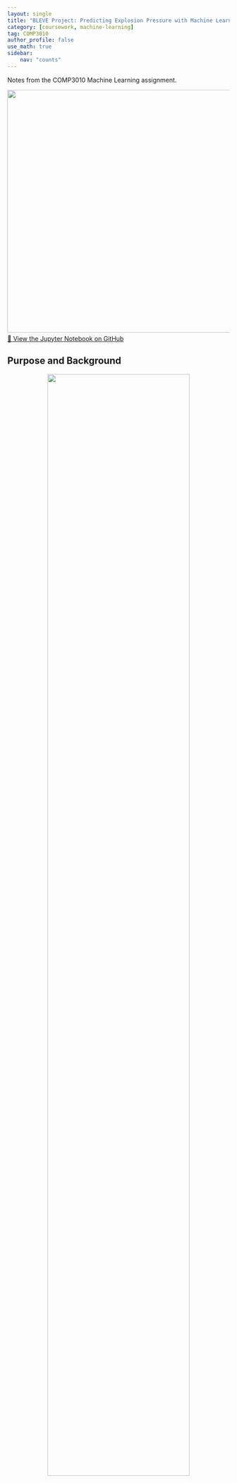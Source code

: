```yaml
---
layout: single
title: "BLEVE Project: Predicting Explosion Pressure with Machine Learning"
category: [coursework, machine-learning]
tag: COMP3010
author_profile: false
use_math: true
sidebar:
    nav: "counts"
---
```


Notes from the COMP3010 Machine Learning assignment.

<div style="text-align: left; margin-bottom: 5px;">
  <img src="{{site.url}}/images/2025-03-09-ML/ML12-github.png" style="width: 550px;" />
</div>

<div> <a href="https://github.com/Dae-Y/bleve-ml-models/blob/main/main.ipynb">📘 View the Jupyter Notebook on GitHub</a> </div>

## Purpose and Background

<div style="text-align: center; margin-bottom: 20px;">
  <img src="{{site.url}}/images/2025-03-09-ML/ML12-brief1.png" style="width: 80%;" />
</div>
<div style="text-align: center; margin-bottom: 10px;">
  <img src="{{site.url}}/images/2025-03-09-ML/ML12-brief2.png" style="width: 80%;" />
</div>

The goal of this assignment was to develop a machine learning model capable of predicting peak overpressure generated by Boiling Liquid Expanding Vapour Explosions (BLEVEs). These explosions pose significant safety risks during the transport of liquefied petroleum gas (LPG), particularly in urban environments. Traditional modeling approaches struggle to handle the complex physics involved, making this a fitting challenge for data-driven methods.

I found it fascinating that something as practical and dangerous as BLEVE prediction could be approached with tools from our COMP3010 lectures and labs. The project provided a unique opportunity to apply machine learning to a real-world safety-critical application.

## Thought Process and Approach

I started by deeply analyzing the provided dataset (`train.csv` and `test.csv`). Key steps included:

- **Data Cleaning**: I removed rows with missing values, fixed inconsistent categorical labels (e.g., “Saperheated” → “Superheated”), and eliminated duplicates. This resulted in a clean dataset of 9,890 rows.
- **Feature Selection**: I initially used correlation heatmaps to understand which features most impacted the target pressure. 
- **Feature Engineering**: I created new variables such as `Tank Volume`, `Sensor Distance`, and `TankWidthToLengthRatio`. While these added physical intuition, I found that too many engineered features often hurt performance. In the end, the best-performing model used mostly raw features with minor refinement.

## Models and Evaluation

To ensure diversity, I explored three fundamentally different machine learning models:

1. **Linear Regression**: Used as a baseline. It underperformed due to the non-linear nature of BLEVE dynamics and skewed target distribution.
2. **XGBoost Regressor**: Selected for its robustness with structured/tabular data. I tuned key hyperparameters like `max_depth`, `learning_rate`, and `subsample`, achieving good generalization performance.
3. **Artificial Neural Network (ANN)**: This model ultimately yielded the best results. It captured complex nonlinear relationships effectively, especially after proper preprocessing and scaling.

### Hyperparameter Tuning

- **XGBoost**: Manually tuned using 5-fold cross-validation.
- **ANN**: Tuned using Optuna. Parameters such as hidden layer size, activation functions, learning rate, and dropout were optimized.

### Metrics

I evaluated models using:
- **Mean Absolute Percentage Error (MAPE)** – used for Kaggle leaderboard scoring.
- **R² Score** – provided insight into explained variance.
- **MAE (Mean Absolute Error)** – used during training as a quick progress check.

The final ANN model achieved a competitive MAPE score on the private Kaggle leaderboard.

## Key Learnings

- Feature engineering is powerful, but sometimes less is more. Minimal, meaningful transformations often perform better.
- Data preprocessing—especially label cleaning and normalization—had the most significant impact on results.
- Tools like Optuna and Scikit-learn made hyperparameter optimization and model comparison much easier and more systematic.
- Neural networks require more training time but can outperform simpler models in complex, non-linear domains.

## Reflection

In conclusion, this assignment was rewarding and enjoyable, allowing me to apply what I’ve learned from lectures and labs in a practical context. <br>
I focused mainly on developing a neural network model, expecting that feature engineering, such as creating custom features like Tank Volume, would boost performance. <br>
However, I quickly learned that these efforts didn’t always yield better results. 
Instead, I found that data cleaning and preprocessing had the biggest impact on model accuracy. Fixing inconsistent labels, handling missing values, and removing duplicates were critical steps. <br><br>
Most modern modelling and hyperparameter tuning tasks are now heavily supported by pre-built Python libraries, which help us to reduce development time. <br>
This made it easier to iterate and test different architectures and settings without starting from scratch. The two BLEVE-related research papers also helped shape my understanding of the domain and guided my journey.
The ideas of using standard scaling and Optuna for tuning were inspired by these. <br><br>
If I were to approach this again, I would explore model ensembling and apply stronger regularisation techniques to improve generalisation and further reduce Kaggle MAPE scores. Overall, I invested a lot of time into this assignment, but it was truly a worthwhile learning experience. 
